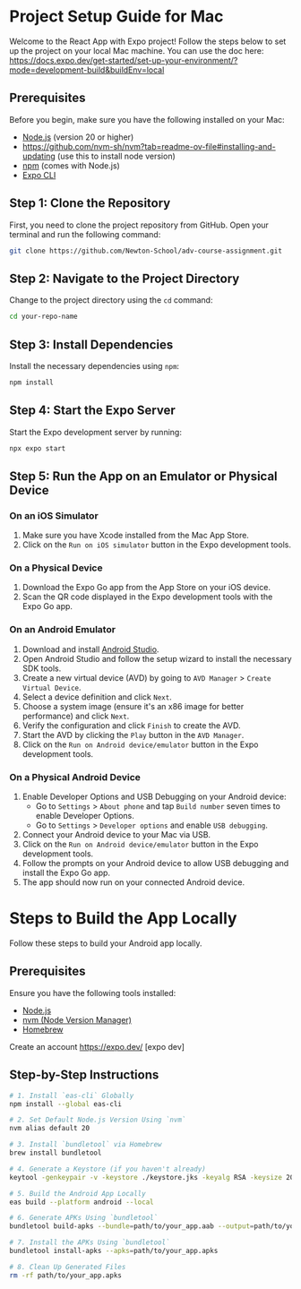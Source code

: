 # Project Setup Guide for Mac

Welcome to the React App with Expo project! Follow the steps below to set up the project on your local Mac machine.
You can use the doc here: https://docs.expo.dev/get-started/set-up-your-environment/?mode=development-build&buildEnv=local

## Prerequisites

Before you begin, make sure you have the following installed on your Mac:

- [Node.js](https://nodejs.org/) (version 20 or higher)
- https://github.com/nvm-sh/nvm?tab=readme-ov-file#installing-and-updating (use this to install node version)
- [npm](https://www.npmjs.com/) (comes with Node.js)
- [Expo CLI](https://docs.expo.dev/get-started/installation/)

## Step 1: Clone the Repository

First, you need to clone the project repository from GitHub. Open your terminal and run the following command:

```bash
git clone https://github.com/Newton-School/adv-course-assignment.git
```

## Step 2: Navigate to the Project Directory

Change to the project directory using the `cd` command:

```bash
cd your-repo-name
```

## Step 3: Install Dependencies

Install the necessary dependencies using `npm`:

```bash
npm install
```
## Step 4: Start the Expo Server

Start the Expo development server by running:

```bash
npx expo start
```

## Step 5: Run the App on an Emulator or Physical Device

### On an iOS Simulator

1. Make sure you have Xcode installed from the Mac App Store.
2. Click on the `Run on iOS simulator` button in the Expo development tools.

### On a Physical Device

1. Download the Expo Go app from the App Store on your iOS device.
2. Scan the QR code displayed in the Expo development tools with the Expo Go app.

### On an Android Emulator

1. Download and install [Android Studio](https://developer.android.com/studio).
2. Open Android Studio and follow the setup wizard to install the necessary SDK tools.
3. Create a new virtual device (AVD) by going to `AVD Manager` > `Create Virtual Device`.
4. Select a device definition and click `Next`.
5. Choose a system image (ensure it's an x86 image for better performance) and click `Next`.
6. Verify the configuration and click `Finish` to create the AVD.
7. Start the AVD by clicking the `Play` button in the `AVD Manager`.
8. Click on the `Run on Android device/emulator` button in the Expo development tools.

### On a Physical Android Device

1. Enable Developer Options and USB Debugging on your Android device:
   - Go to `Settings` > `About phone` and tap `Build number` seven times to enable Developer Options.
   - Go to `Settings` > `Developer options` and enable `USB debugging`.
2. Connect your Android device to your Mac via USB.
3. Click on the `Run on Android device/emulator` button in the Expo development tools.
4. Follow the prompts on your Android device to allow USB debugging and install the Expo Go app.
5. The app should now run on your connected Android device.


# Steps to Build the App Locally

Follow these steps to build your Android app locally.

## Prerequisites

Ensure you have the following tools installed:

- [Node.js](https://nodejs.org/)
- [nvm (Node Version Manager)](https://github.com/nvm-sh/nvm)
- [Homebrew](https://brew.sh/)

Create an account https://expo.dev/ [expo dev]
## Step-by-Step Instructions

```bash
# 1. Install `eas-cli` Globally
npm install --global eas-cli

# 2. Set Default Node.js Version Using `nvm`
nvm alias default 20

# 3. Install `bundletool` via Homebrew
brew install bundletool

# 4. Generate a Keystore (if you haven't already)
keytool -genkeypair -v -keystore ./keystore.jks -keyalg RSA -keysize 2048 -validity 10000 -alias keyAlias

# 5. Build the Android App Locally
eas build --platform android --local

# 6. Generate APKs Using `bundletool`
bundletool build-apks --bundle=path/to/your_app.aab --output=path/to/your_app.apks --mode=universal --ks=./keystore.jks --ks-key-alias=keyAlias --ks-pass=pass:test123

# 7. Install the APKs Using `bundletool`
bundletool install-apks --apks=path/to/your_app.apks

# 8. Clean Up Generated Files
rm -rf path/to/your_app.apks
